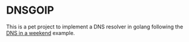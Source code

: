 # DNSGOIP

This is a pet project to implement a DNS resolver in golang following the [DNS in a weekend](https://implement-dns.wizardzines.com/) example.
